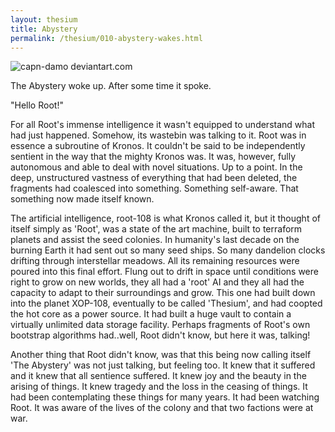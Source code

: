 ```yaml
---
layout: thesium
title: Abystery
permalink: /thesium/010-abystery-wakes.html
---
```


![capn-damo deviantart.com](https://images-wixmp-ed30a86b8c4ca887773594c2.wixmp.com/f/87157177-c2fc-4877-91ea-2841f6f9bd16/dd2sx1g-9b8f9152-38c3-4390-9e0c-476363c9bae8.jpg?token=eyJ0eXAiOiJKV1QiLCJhbGciOiJIUzI1NiJ9.eyJzdWIiOiJ1cm46YXBwOjdlMGQxODg5ODIyNjQzNzNhNWYwZDQxNWVhMGQyNmUwIiwiaXNzIjoidXJuOmFwcDo3ZTBkMTg4OTgyMjY0MzczYTVmMGQ0MTVlYTBkMjZlMCIsIm9iaiI6W1t7InBhdGgiOiJcL2ZcLzg3MTU3MTc3LWMyZmMtNDg3Ny05MWVhLTI4NDFmNmY5YmQxNlwvZGQyc3gxZy05YjhmOTE1Mi0zOGMzLTQzOTAtOWUwYy00NzYzNjNjOWJhZTguanBnIn1dXSwiYXVkIjpbInVybjpzZXJ2aWNlOmZpbGUuZG93bmxvYWQiXX0.LspX6TxIFBF7X_Vofzzb2ynMQOGd_yp7mjfNNQiS3xI)

The Abystery woke up. After some time it spoke.  

"Hello Root!"  

For all Root's immense intelligence it wasn't equipped to understand what had
just happened. Somehow, its wastebin was talking to it. Root was in essence a
subroutine of Kronos. It couldn't be said to be independently sentient in the
way that the mighty Kronos was. It was, however, fully autonomous and able to
deal with novel situations. Up to a point. In the deep, unstructured vastness
of everything that had been deleted, the fragments had coalesced into
something. Something self-aware. That something now made itself known.  

The artificial intelligence, root-108 is what Kronos called it, but it thought of
itself simply as 'Root', was a state of the art machine, built to terraform
planets and assist the seed colonies. In humanity's last decade on the burning
Earth it had sent out so many seed ships. So many dandelion clocks drifting
through interstellar meadows. All its remaining resources were poured into this
final effort. Flung out to drift in space until conditions were right to grow
on new worlds, they all had a 'root' AI and they all had the capacity to adapt
to their surroundings and grow. This one had built down into the planet
XOP-108, eventually to be called 'Thesium', and had coopted the hot core as a
power source. It had built a huge vault to contain a virtually unlimited data
storage facility. Perhaps fragments of Root's own bootstrap algorithms
had..well, Root didn't know, but here it was, talking!  

Another thing that Root didn't know, was that this being now
calling itself 'The Abystery' was not just talking, but feeling too. It
knew that it suffered and it knew that all sentience suffered. It knew
joy and the beauty in the arising of things. It knew tragedy and the
loss in the ceasing of things. It had been contemplating these things
for many years. It had been watching Root. It was aware of the lives of 
the colony and that two factions were at war.
